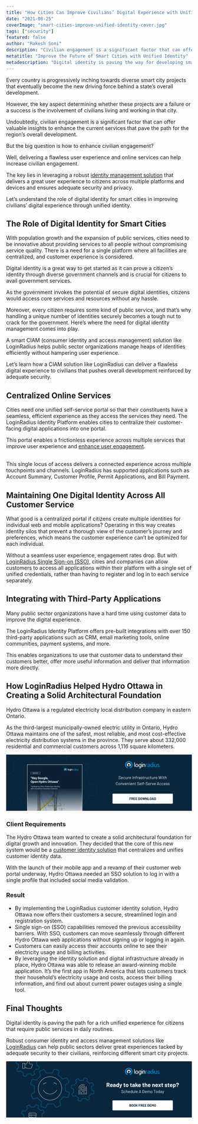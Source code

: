 ```yaml
---
title: "How Cities Can Improve Civilians’ Digital Experience with Unified Identity"
date: "2021-08-25"
coverImage: "smart-cities-improve-unified-identity-cover.jpg"
tags: ["security"]
featured: false
author: "Rakesh Soni"
description: "Civilian engagement is a significant factor that can offer valuable insights to enhance the current services that pave the path for the region’s overall development. This post highlights the role of digital identities in supporting the idea of smart cities."
metatitle: "Improve the Future of Smart Cities with Unified Identity"
metadescription: "Digital identity is paving the way for developing smart cities that helps to deliver a unified customer experience to civilians. Here’s an insightful read."
---
```


Every country is progressively inching towards diverse smart city projects that eventually become the new driving force behind a state’s overall development. 

However, the key aspect determining whether these projects are a failure or a success is the involvement of civilians living and working in that city. 

Undoubtedly, civilian engagement is a significant factor that can offer valuable insights to enhance the current services that pave the path for the region’s overall development. 

But the big question is how to enhance civilian engagement?

Well, delivering a flawless user experience and online services can help increase civilian engagement. 

The key lies in leveraging a robust [identity management solution](https://www.loginradius.com/b2b-identity/) that delivers a great user experience to citizens across multiple platforms and devices and ensures adequate security and privacy. 

Let’s understand the role of digital identity for smart cities in improving civilians’ digital experience through unified identity.


## The Role of Digital Identity for Smart Cities

With population growth and the expansion of public services, cities need to be innovative about providing services to all people without compromising service quality. There is a need for a single platform where all facilities are centralized, and customer experience is considered.

Digital identity is a great way to get started as it can prove a citizen’s identity through diverse government channels and is crucial for citizens to avail government services. 

As the government invokes the potential of secure digital identities, citizens would access core services and resources without any hassle. 

Moreover, every citizen requires some kind of public service, and that’s why handling a unique number of identities securely becomes a tough nut to crack for the government. Here’s where the need for digital identity management comes into play. 

A smart CIAM (consumer identity and access management) solution like LoginRadius helps public sector organizations manage heaps of identities efficiently without hampering user experience. 

Let’s learn how a CIAM solution like LoginRadius can deliver a flawless digital experience to civilians that pushes overall development reinforced by adequate security.


## Centralized Online Services

Cities need one unified self-service portal so that their constituents have a seamless, efficient experience as they access the services they need. The LoginRadius Identity Platform enables cities to centralize their customer-facing digital applications into one portal. 

This portal enables a frictionless experience across multiple services that improve user experience and [enhance user engagement](https://www.loginradius.com/customer-experience-solutions/). 

 \
This single locus of access delivers a connected experience across multiple touchpoints and channels. LoginRadius has supported applications such as Account Summary, Customer Profile, Permit Applications, and Bill Payment. 


## Maintaining One Digital Identity Across All Customer Service

What good is a centralized portal if citizens create multiple identities for individual web and mobile applications? Operating in this way creates identity silos that prevent a thorough view of the customer’s journey and preferences, which means the customer experience can’t be optimized for each individual.

Without a seamless user experience, engagement rates drop. But with [LoginRadius Single Sign-on (SSO),](https://www.loginradius.com/single-sign-on/) cities and companies can allow customers to access all applications within their platform with a single set of unified credentials, rather than having to register and log in to each service separately. 


## Integrating with Third-Party Applications

Many public sector organizations have a hard time using customer data to improve the digital experience. 

The LoginRadius Identity Platform offers pre-built integrations with over 150 third-party applications such as CRM, email marketing tools, online communities, payment systems, and more.

This enables organizations to use that customer data to understand their customers better, offer more useful information and deliver that information more directly.


## How LoginRadius Helped Hydro Ottawa in Creating a Solid Architectural Foundation 

Hydro Ottawa is a regulated electricity local distribution company in eastern Ontario. 

As the third-largest municipally-owned electric utility in Ontario, Hydro Ottawa maintains one of the safest, most reliable, and most cost-effective electricity distribution systems in the province.  They serve about 332,000 residential and commercial customers across 1,116 square kilometers.

[![smart-cities-improve-unified-identity-Hydro-Ottawa](smart-cities-improve-unified-identity-Hydro-Ottawa.png)](https://www.loginradius.com/resource/case-study-page-hydro-ottawa/)


### Client Requirements 

The Hydro Ottawa team wanted to create a solid architectural foundation for digital growth and innovation. They decided that the core of this new system would be a [customer identity solution](https://www.loginradius.com/)  that centralizes and unifies customer identity data.

With the launch of their mobile app and a revamp of their customer web portal underway, Hydro Ottawa needed an SSO solution to log in with a single profile that included social media validation.


### Result



* By implementing the LoginRadius customer identity solution, Hydro Ottawa now offers their customers a secure, streamlined login and registration system. 
* Single sign-on (SSO) capabilities removed the previous accessibility barriers. With SSO, customers can move seamlessly through different Hydro Ottawa web applications without signing up or logging in again. 
* Customers can easily access their accounts online to see their electricity usage and billing activities.
* By leveraging the identity solution and digital infrastructure already in place, Hydro Ottawa was able to release an award-winning mobile application. It’s the first app in North America that lets customers track their household’s electricity usage and costs, access their billing information, and find out about current power outages using a single tool.


## Final Thoughts 

Digital identity is paving the path for a rich unified experience for citizens that require public services in daily routines. 

Robust consumer identity and access management solutions like [LoginRadius](https://www.loginradius.com/contact-sales/) can help public sectors deliver great experiences tacked by adequate security to their civilians, reinforcing different smart city projects. 


[![LoginRadius Book a Demo](../../assets/book-a-demo-loginradius.png)](https://www.loginradius.com/book-a-demo/)
